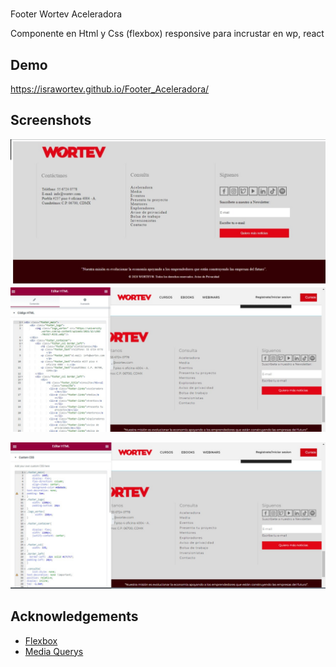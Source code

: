 
# 
Footer Wortev Aceleradora

Componente en Html y Css (flexbox) responsive para incrustar en wp, react
## Demo

https://israwortev.github.io/Footer_Aceleradora/
## Screenshots

![App Screenshot](https://raw.githubusercontent.com/Israwortev/Footer_Aceleradora/main/1.jpeg)
![App Screenshot](https://raw.githubusercontent.com/Israwortev/Footer_Aceleradora/main/2.jpeg)


![App Screenshot](https://raw.githubusercontent.com/Israwortev/Footer_Aceleradora/main/3.jpeg)


## Acknowledgements

 - [Flexbox](https://css-tricks.com/snippets/css/a-guide-to-flexbox/)
 - [Media Querys](https://gist.github.com/bartholomej/8415655)
